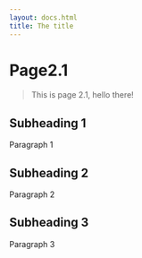 ```yaml
---
layout: docs.html
title: The title
---
```


# Page2.1

> This is page 2.1, hello there!

## Subheading 1

Paragraph 1

## Subheading 2

Paragraph 2

## Subheading 3

Paragraph 3
